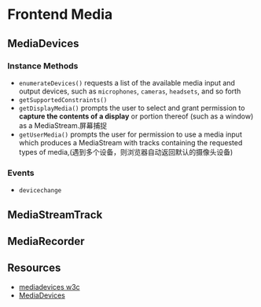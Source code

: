 # Frontend Media

## MediaDevices

### Instance Methods

- `enumerateDevices()`
  requests a list of the available media input and output devices, such as `microphones`, `cameras`, `headsets`, and so forth
- `getSupportedConstraints()`
- `getDisplayMedia()`
  prompts the user to select and grant permission to **capture the contents of a display** or portion thereof (such as a window) as a MediaStream.屏幕捕捉
- `getUserMedia()`
  prompts the user for permission to use a media input which produces a MediaStream with tracks containing the requested types of media,(遇到多个设备，则浏览器自动返回默认的摄像头设备)

### Events

- `devicechange`

## MediaStreamTrack

## MediaRecorder

## Resources

- [mediadevices w3c](https://w3c.github.io/mediacapture-main/#mediadevices)
- [MediaDevices](https://developer.mozilla.org/en-US/docs/Web/API/MediaDevices)
